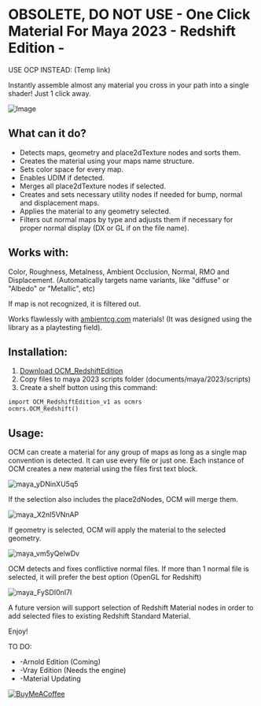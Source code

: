 # OBSOLETE, DO NOT USE - One Click Material For Maya 2023 - Redshift Edition -


USE OCP INSTEAD: (Temp link)


Instantly assemble almost any material you cross in your path into a single shader! Just 1 click away.

![Image](https://user-images.githubusercontent.com/104402512/238112780-88913a52-ad0a-43cc-8113-56daf604fbd6.gif)

## What can it do?


* Detects maps, geometry and place2dTexture nodes and sorts them.
* Creates the material using your maps name structure.
* Sets color space for every map.
* Enables UDIM if detected.
* Merges all place2dTexture nodes if selected.
* Creates and sets necessary utility nodes if needed for bump, normal and displacement maps.
* Applies the material to any geometry selected.
* Filters out normal maps by type and adjusts them if necessary for proper normal display (DX or GL if on the file name).

## Works with:

Color, Roughness, Metalness, Ambient Occlusion, Normal, RMO and Displacement. (Automatically targets name variants, like "diffuse" or "Albedo" or "Metallic", etc)

If map is not recognized, it is filtered out.

Works flawlessly with [ambientcg.com](https://ambientcg.com/) materials! (It was designed using the library as a playtesting field).

## Installation:

1. [Download OCM_RedshiftEdition](https://github.com/TheFuchsen/Fuchs-Tools/tree/main/OCM_Redshift)
2. Copy files to maya 2023 scripts folder (documents/maya/2023/scripts)
3. Create a shelf button using this command:

```
import OCM_RedshiftEdition_v1 as ocmrs
ocmrs.OCM_Redshift()
```

## Usage:

OCM can create a material for any group of maps as long as a single map convention is detected. It can use every file or just one.
Each instance of OCM creates a new material using the files first text block.

![maya_yDNinXU5q5](https://github.com/TheFuchsen/Fuchs-Tools/assets/104402512/ce127936-5b74-4827-a438-aee6827004ad)

If the selection also includes the place2dNodes, OCM will merge them.

![maya_X2nI5VNnAP](https://github.com/TheFuchsen/Fuchs-Tools/assets/104402512/460a9065-436a-4287-83e0-df5b7667f85d)

If geometry is selected, OCM will apply the material to the selected geometry.

![maya_vm5yQelwDv](https://github.com/TheFuchsen/Fuchs-Tools/assets/104402512/e2123556-d31d-49dc-9007-ca56feacb600)

OCM detects and fixes conflictive normal files. If more than 1 normal file is selected, it will prefer the best option (OpenGL for Redshift)

![maya_FySDI0nI7l](https://github.com/TheFuchsen/Fuchs-Tools/assets/104402512/f3288347-578a-4b1e-9a9b-3fa5b3b4fe7b)

A future version will support selection of Redshift Material nodes in order to add selected files to existing Redshift Standard Material.


Enjoy!


TO DO:

* -Arnold Edition (Coming)
* -Vray Edition (Needs the engine)
* -Material Updating

[![BuyMeACoffee](https://i.imgur.com/BRDKf5t.png)](https://ko-fi.com/thefuchsen)


